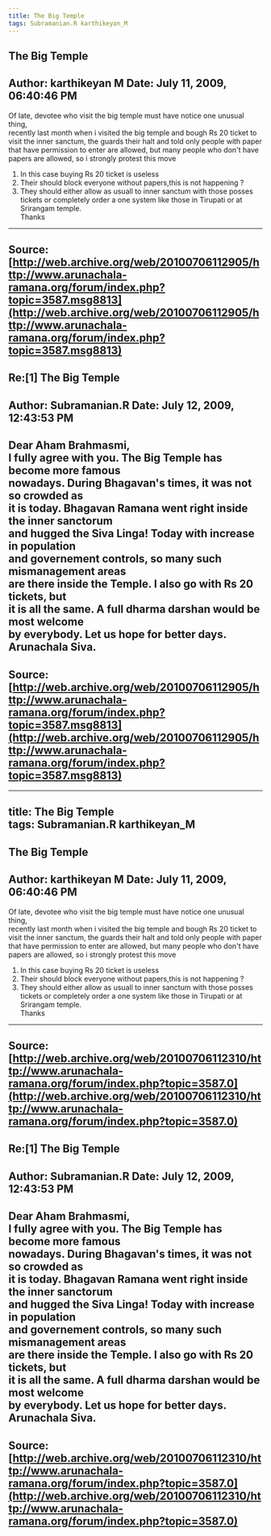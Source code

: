```yaml
--- 
title: The Big Temple   
tags: Subramanian.R karthikeyan_M  
---  
```

## The Big Temple  
Author: karthikeyan M       Date: July 11, 2009, 06:40:46 PM  
---  
Of late, devotee who visit the big temple must have notice one unusual thing,  
recently last month when i visited the big temple and bough Rs 20 ticket to  
visit the inner sanctum, the guards their halt and told only people with paper  
that have permission to enter are allowed, but many people who don't have  
papers are allowed, so i strongly protest this move   
1) In this case buying Rs 20 ticket is useless   
2) Their should block everyone without papers,this is not happening ?   
3) They should either allow as usuall to inner sanctum with those posses  
tickets or completely order a one system like those in Tirupati or at  
Srirangam temple.   
Thanks
 ---  
Source:[http://web.archive.org/web/20100706112905/http://www.arunachala-ramana.org/forum/index.php?topic=3587.msg8813](http://web.archive.org/web/20100706112905/http://www.arunachala-ramana.org/forum/index.php?topic=3587.msg8813)   
---  

## Re:[1] The Big Temple  
Author: Subramanian.R       Date: July 12, 2009, 12:43:53 PM  
---  
Dear Aham Brahmasmi,   
I fully agree with you. The Big Temple has become more famous   
nowadays. During Bhagavan's times, it was not so crowded as   
it is today. Bhagavan Ramana went right inside the inner sanctorum   
and hugged the Siva Linga! Today with increase in population   
and governement controls, so many such mismanagement areas   
are there inside the Temple. I also go with Rs 20 tickets, but   
it is all the same. A full dharma darshan would be most welcome   
by everybody. Let us hope for better days.   
Arunachala Siva.
 ---  
Source:[http://web.archive.org/web/20100706112905/http://www.arunachala-ramana.org/forum/index.php?topic=3587.msg8813](http://web.archive.org/web/20100706112905/http://www.arunachala-ramana.org/forum/index.php?topic=3587.msg8813)   
---  

--- 
title: The Big Temple   
tags: Subramanian.R karthikeyan_M  
---  
## The Big Temple  
Author: karthikeyan M       Date: July 11, 2009, 06:40:46 PM  
---  
Of late, devotee who visit the big temple must have notice one unusual thing,  
recently last month when i visited the big temple and bough Rs 20 ticket to  
visit the inner sanctum, the guards their halt and told only people with paper  
that have permission to enter are allowed, but many people who don't have  
papers are allowed, so i strongly protest this move   
1) In this case buying Rs 20 ticket is useless   
2) Their should block everyone without papers,this is not happening ?   
3) They should either allow as usuall to inner sanctum with those posses  
tickets or completely order a one system like those in Tirupati or at  
Srirangam temple.   
Thanks
 ---  
Source:[http://web.archive.org/web/20100706112310/http://www.arunachala-ramana.org/forum/index.php?topic=3587.0](http://web.archive.org/web/20100706112310/http://www.arunachala-ramana.org/forum/index.php?topic=3587.0)   
---  

## Re:[1] The Big Temple  
Author: Subramanian.R       Date: July 12, 2009, 12:43:53 PM  
---  
Dear Aham Brahmasmi,   
I fully agree with you. The Big Temple has become more famous   
nowadays. During Bhagavan's times, it was not so crowded as   
it is today. Bhagavan Ramana went right inside the inner sanctorum   
and hugged the Siva Linga! Today with increase in population   
and governement controls, so many such mismanagement areas   
are there inside the Temple. I also go with Rs 20 tickets, but   
it is all the same. A full dharma darshan would be most welcome   
by everybody. Let us hope for better days.   
Arunachala Siva.
 ---  
Source:[http://web.archive.org/web/20100706112310/http://www.arunachala-ramana.org/forum/index.php?topic=3587.0](http://web.archive.org/web/20100706112310/http://www.arunachala-ramana.org/forum/index.php?topic=3587.0)   
---  

